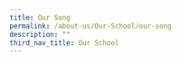 ```yaml
---
title: Our Song
permalink: /about-us/Our-School/our-song
description: ""
third_nav_title: Our School
---
```

